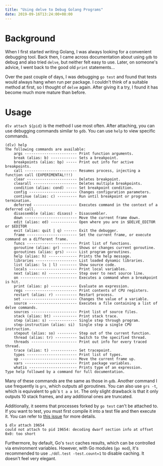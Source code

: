 ```yaml
---
title: "Using delve to Debug Golang Programs"
date: 2019-09-16T13:24:00+08:00
---
```


# Background

When I first started writing Golang, I was always looking for a convenient debugging tool. Back then, I came across documentation about using `gdb` to debug and also tried `delve`, but neither felt easy to use. Later, on someone's advice, I went back to the good old `print` statements...

Over the past couple of days, I was debugging `go test` and found that tests would always hang when run per package. I couldn't think of a suitable method at first, so I thought of `delve` again. After giving it a try, I found it has become much more mature than before.

# Usage

`dlv attach ${pid}` is the method I use most often. After attaching, you can use debugging commands similar to `gdb`. You can use `help` to view specific commands.

```text
(dlv) help
The following commands are available:
    args ------------------------ Print function arguments.
    break (alias: b) ------------ Sets a breakpoint.
    breakpoints (alias: bp) ----- Print out info for active breakpoints.
    call ------------------------ Resumes process, injecting a function call (EXPERIMENTAL!!!)
    clear ----------------------- Deletes breakpoint.
    clearall -------------------- Deletes multiple breakpoints.
    condition (alias: cond) ----- Set breakpoint condition.
    config ---------------------- Changes configuration parameters.
    continue (alias: c) --------- Run until breakpoint or program termination.
    deferred -------------------- Executes command in the context of a deferred call.
    disassemble (alias: disass) - Disassembler.
    down ------------------------ Move the current frame down.
    edit (alias: ed) ------------ Open where you are in $DELVE_EDITOR or $EDITOR
    exit (alias: quit | q) ------ Exit the debugger.
    frame ----------------------- Set the current frame, or execute command on a different frame.
    funcs ----------------------- Print list of functions.
    goroutine (alias: gr) ------- Shows or changes current goroutine.
    goroutines (alias: grs) ----- List program goroutines.
    help (alias: h) ------------- Prints the help message.
    libraries ------------------- List loaded dynamic libraries.
    list (alias: ls | l) -------- Show source code.
    locals ---------------------- Print local variables.
    next (alias: n) ------------- Step over to next source line.
    on -------------------------- Executes a command when a breakpoint is hit.
    print (alias: p) ------------ Evaluate an expression.
    regs ------------------------ Print contents of CPU registers.
    restart (alias: r) ---------- Restart process.
    set ------------------------- Changes the value of a variable.
    source ---------------------- Executes a file containing a list of delve commands.
    sources --------------------- Print list of source files.
    stack (alias: bt) ----------- Print stack trace.
    step (alias: s) ------------- Single step through program.
    step-instruction (alias: si)  Single step a single CPU instruction.
    stepout (alias: so) --------- Step out of the current function.
    thread (alias: tr) ---------- Switch to the specified thread.
    threads --------------------- Print out info for every traced thread.
    trace (alias: t) ------------ Set tracepoint.
    types ----------------------- Print list of types.
    up -------------------------- Move the current frame up.
    vars ------------------------ Print package variables.
    whatis ---------------------- Prints type of an expression.
Type help followed by a command for full documentation.
```

Many of these commands are the same as those in `gdb`. Another command I use frequently is `grs`, which outputs all goroutines. You can also use `grs -t`, which is equivalent to `gdb`'s `t a a bt`. The only slight drawback is that it only outputs 10 stack frames, and any additional ones are truncated.

Additionally, it seems that processes forked by `go test` can't be attached to. If you want to test, you must first compile it into a test file and then execute it. You can refer to [this issue](https://github.com/pingcap/tidb/issues/12184) for more details.

```text
$ dlv attach 19654
could not attach to pid 19654: decoding dwarf section info at offset 0x0: too short
```

Furthermore, by default, Go's `test` caches results, which can be controlled via environment variables. However, with Go modules (`go mod`), it's recommended to use `./ddl.test -test.count=1` to disable caching. It doesn't feel very elegant.
